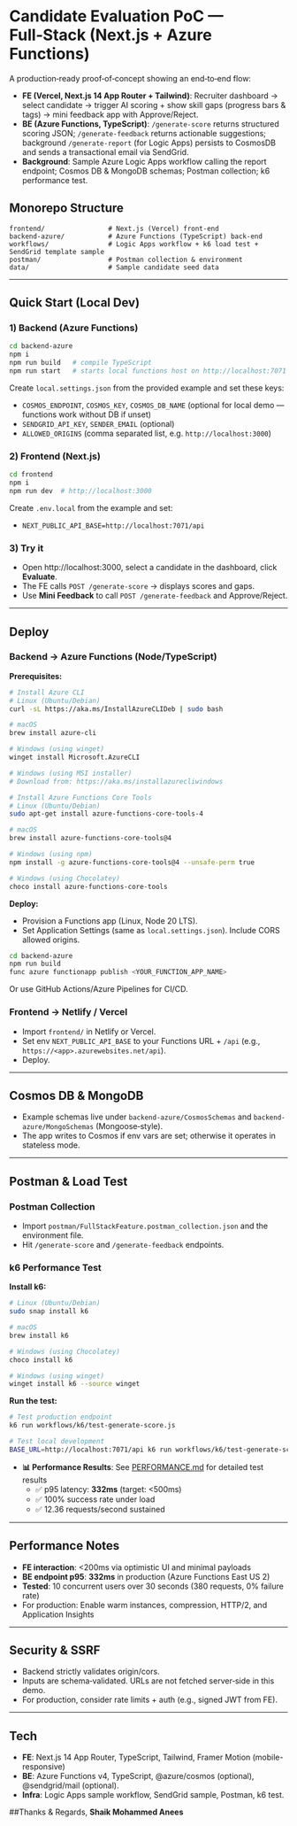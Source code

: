 # Candidate Evaluation PoC — Full‑Stack (Next.js + Azure Functions)

A production‑ready proof‑of‑concept showing an end‑to‑end flow:
- **FE (Vercel, Next.js 14 App Router + Tailwind)**: Recruiter dashboard → select candidate → trigger AI scoring + show skill gaps (progress bars & tags) → mini feedback app with Approve/Reject.
- **BE (Azure Functions, TypeScript)**: `/generate-score` returns structured scoring JSON; `/generate-feedback` returns actionable suggestions; background `/generate-report` (for Logic Apps) persists to CosmosDB and sends a transactional email via SendGrid.
- **Background**: Sample Azure Logic Apps workflow calling the report endpoint; Cosmos DB & MongoDB schemas; Postman collection; k6 performance test.

## Monorepo Structure
```
frontend/                # Next.js (Vercel) front-end
backend-azure/           # Azure Functions (TypeScript) back-end
workflows/               # Logic Apps workflow + k6 load test + SendGrid template sample
postman/                 # Postman collection & environment
data/                    # Sample candidate seed data
```

---

## Quick Start (Local Dev)

### 1) Backend (Azure Functions)

```bash
cd backend-azure
npm i
npm run build   # compile TypeScript
npm run start   # starts local functions host on http://localhost:7071
```
Create `local.settings.json` from the provided example and set these keys:
- `COSMOS_ENDPOINT`, `COSMOS_KEY`, `COSMOS_DB_NAME` (optional for local demo — functions work without DB if unset)
- `SENDGRID_API_KEY`, `SENDER_EMAIL` (optional)
- `ALLOWED_ORIGINS` (comma separated list, e.g. `http://localhost:3000`)

### 2) Frontend (Next.js)

```bash
cd frontend
npm i
npm run dev  # http://localhost:3000
```
Create `.env.local` from the example and set:
- `NEXT_PUBLIC_API_BASE=http://localhost:7071/api`

### 3) Try it
- Open http://localhost:3000, select a candidate in the dashboard, click **Evaluate**.
- The FE calls `POST /generate-score` → displays scores and gaps.
- Use **Mini Feedback** to call `POST /generate-feedback` and Approve/Reject.

---

## Deploy

### Backend → Azure Functions (Node/TypeScript)

**Prerequisites:**
```bash
# Install Azure CLI
# Linux (Ubuntu/Debian)
curl -sL https://aka.ms/InstallAzureCLIDeb | sudo bash

# macOS
brew install azure-cli

# Windows (using winget)
winget install Microsoft.AzureCLI

# Windows (using MSI installer)
# Download from: https://aka.ms/installazurecliwindows
```

```bash
# Install Azure Functions Core Tools
# Linux (Ubuntu/Debian)
sudo apt-get install azure-functions-core-tools-4

# macOS
brew install azure-functions-core-tools@4

# Windows (using npm)
npm install -g azure-functions-core-tools@4 --unsafe-perm true

# Windows (using Chocolatey)
choco install azure-functions-core-tools
```

**Deploy:**
- Provision a Functions app (Linux, Node 20 LTS).
- Set Application Settings (same as `local.settings.json`). Include CORS allowed origins.

```bash
cd backend-azure
npm run build
func azure functionapp publish <YOUR_FUNCTION_APP_NAME>
```

Or use GitHub Actions/Azure Pipelines for CI/CD.

### Frontend → Netlify / Vercel
- Import `frontend/` in Netlify or Vercel.
- Set env `NEXT_PUBLIC_API_BASE` to your Functions URL + `/api` (e.g., `https://<app>.azurewebsites.net/api`).
- Deploy.

---

## Cosmos DB & MongoDB
- Example schemas live under `backend-azure/CosmosSchemas` and `backend-azure/MongoSchemas` (Mongoose‑style).
- The app writes to Cosmos if env vars are set; otherwise it operates in stateless mode.

---

## Postman & Load Test

### Postman Collection
- Import `postman/FullStackFeature.postman_collection.json` and the environment file. 
- Hit `/generate-score` and `/generate-feedback` endpoints.

### k6 Performance Test
**Install k6:**

```bash
# Linux (Ubuntu/Debian)
sudo snap install k6

# macOS
brew install k6

# Windows (using Chocolatey)
choco install k6

# Windows (using winget)
winget install k6 --source winget
```

**Run the test:**

```bash
# Test production endpoint
k6 run workflows/k6/test-generate-score.js

# Test local development
BASE_URL=http://localhost:7071/api k6 run workflows/k6/test-generate-score.js
```

- **📊 Performance Results**: See [PERFORMANCE.md](./PERFORMANCE.md) for detailed test results
  - ✅ p95 latency: **332ms** (target: <500ms)
  - ✅ 100% success rate under load
  - ✅ 12.36 requests/second sustained

---

## Performance Notes
- **FE interaction**: <200ms via optimistic UI and minimal payloads
- **BE endpoint p95**: **332ms** in production (Azure Functions East US 2)
- **Tested**: 10 concurrent users over 30 seconds (380 requests, 0% failure rate)
- For production: Enable warm instances, compression, HTTP/2, and Application Insights

---

## Security & SSRF
- Backend strictly validates origin/cors.
- Inputs are schema‑validated. URLs are not fetched server‑side in this demo.
- For production, consider rate limits + auth (e.g., signed JWT from FE).

---

## Tech
- **FE**: Next.js 14 App Router, TypeScript, Tailwind, Framer Motion (mobile-responsive)
- **BE**: Azure Functions v4, TypeScript, @azure/cosmos (optional), @sendgrid/mail (optional).
- **Infra**: Logic Apps sample workflow, SendGrid sample, Postman, k6 test.

##Thanks & Regards,
**Shaik Mohammed Anees**

